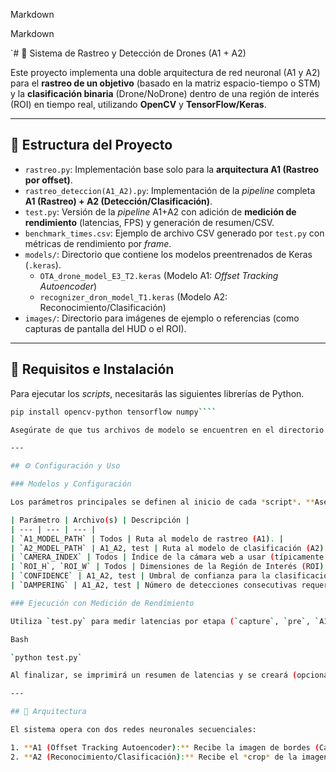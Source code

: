 Markdown

Markdown

`# 🚁 Sistema de Rastreo y Detección de Drones (A1 + A2)

Este proyecto implementa una doble arquitectura de red neuronal (A1 y A2) para el **rastreo de un objetivo** (basado en la matriz espacio-tiempo o STM) y la **clasificación binaria** (Drone/NoDrone) dentro de una región de interés (ROI) en tiempo real, utilizando **OpenCV** y **TensorFlow/Keras**.

---

## 📁 Estructura del Proyecto

* `rastreo.py`: Implementación base solo para la **arquitectura A1 (Rastreo por offset)**.
* `rastreo_deteccion(A1_A2).py`: Implementación de la *pipeline* completa **A1 (Rastreo) + A2 (Detección/Clasificación)**.
* `test.py`: Versión de la *pipeline* A1+A2 con adición de **medición de rendimiento** (latencias, FPS) y generación de resumen/CSV.
* `benchmark_times.csv`: Ejemplo de archivo CSV generado por `test.py` con métricas de rendimiento por *frame*.
* `models/`: Directorio que contiene los modelos preentrenados de Keras (`.keras`).
    * `OTA_drone_model_E3_T2.keras` (Modelo A1: *Offset Tracking Autoencoder*)
    * `recognizer_dron_model_T1.keras` (Modelo A2: Reconocimiento/Clasificación)
* `images/`: Directorio para imágenes de ejemplo o referencias (como capturas de pantalla del HUD o el ROI).

---

## 🚀 Requisitos e Instalación

Para ejecutar los *scripts*, necesitarás las siguientes librerías de Python.

```bash
pip install opencv-python tensorflow numpy````

Asegúrate de que tus archivos de modelo se encuentren en el directorio `./models/` tal como están referenciados en los *scripts*.

---

## ⚙️ Configuración y Uso

### Modelos y Configuración

Los parámetros principales se definen al inicio de cada *script*. **Asegúrate de ajustar:**

| Parámetro | Archivo(s) | Descripción |
| --- | --- | --- |
| `A1_MODEL_PATH` | Todos | Ruta al modelo de rastreo (A1). |
| `A2_MODEL_PATH` | A1_A2, test | Ruta al modelo de clasificación (A2). |
| `CAMERA_INDEX` | Todos | Índice de la cámara web a usar (típicamente 0 o 1). |
| `ROI_H`, `ROI_W` | Todos | Dimensiones de la Región de Interés (ROI). |
| `CONFIDENCE` | A1_A2, test | Umbral de confianza para la clasificación (A2). |
| `DAMPERING` | A1_A2, test | Número de detecciones consecutivas requeridas para confirmar el objeto (amortiguación). |

### Ejecución con Medición de Rendimiento

Utiliza `test.py` para medir latencias por etapa (`capture`, `pre`, `A1`, `stm`, `A2`, `render`, `loop`) y obtener un resumen de FPS.

Bash

`python test.py`

Al finalizar, se imprimirá un resumen de latencias y se creará (opcionalmente) un archivo CSV con métricas por cada *frame*.

---

## 🧠 Arquitectura

El sistema opera con dos redes neuronales secuenciales:

1. **A1 (Offset Tracking Autoencoder):** Recibe la imagen de bordes (Canny) de la ROI actual y la matriz espacio-tiempo (STM) del movimiento anterior. Predice un pequeño **offset (dx, dy)** para recentrar la ROI sobre el objetivo.
2. **A2 (Reconocimiento/Clasificación):** Recibe el *crop* de la imagen a color de la ROI. Clasifica el contenido como **Drone** o **NoDrone** y aplica amortiguación para estabilidad.